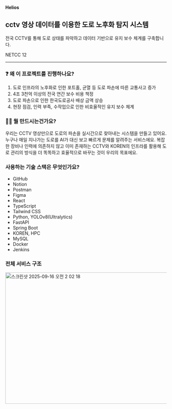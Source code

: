 **Helios**

## cctv 영상 데이터를 이용한 도로 노후화 탐지 시스템

전국 CCTV를 통해 도로 상태를 파악하고 데이터 기반으로 유지 보수 체계를 구축합니다.

NETCC 12

---

### ❓ 왜 이 프로젝트를 진행하나요?

1. 도로 인프라의 노후화로 인한 포트홀, 균열 등 도로 파손에 따른 교통사고 증가
2. 4조 3천억 이상의 전국 연간 보수 비용 책정
3. 도로 파손으로 인한 한국도로공사 배상 금액 상승
4. 현장 점검, 인력 부족, 수작업으로 인한 비효율적인 유지 보수 체계



### 👩‍💻 뭘 만드시는건가요?

우리는 CCTV 영상만으로 도로의 파손을 실시간으로 찾아내는 시스템을 만들고 있어요.
누구나 매일 지나가는 도로를 AI가 대신 보고 빠르게 문제를 알려주는 서비스에요. 복잡한 장비나 인력에 의존하지 않고 이미 존재하는 CCTV와 KOREN의 인프라를 활용해 도로 관리의 방식을 더 똑똑하고 효율적으로 바꾸는 것이 우리의 목표에요.

### 사용하는 기술 스택은 무엇인가요?


- GitHub
- Notion
- Postman
- Figma
- React
- TypeScript
- Tailwind CSS
- Python, YOLOv8(Ultralytics)
- FastAPI
- Spring Boot
- KOREN, HPC
- MySQL
- Docker
- Jenkins

### 전체 서비스 구조

<img width="883" height="410" alt="스크린샷 2025-09-16 오전 2 02 18" src="https://github.com/user-attachments/assets/b47a0a83-b592-4090-97c5-3c70126ee094" />


